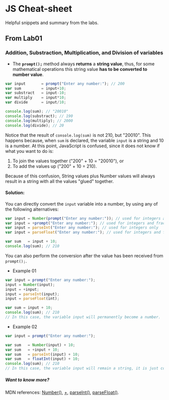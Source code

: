 # JS Cheat-sheet
Helpful snippets and summary from the labs.

## From Lab01
### Addition, Substraction, Multiplication, and Division of variables
- The **`prompt();`** method always **returns** a **string value**, thus, for some mathematical operations this string value **has to be converted to number value**.

```js
var input       = prompt("Enter any number:"); // 200
var sum         = input+10;
var substract   = input-10;
var multiply    = input*10;
var divide      = input/10;

console.log(sum); // "20010"
console.log(substract); // 190
console.log(multiply); // 2000
console.log(divide); // 20
```
Notice that the result of `console.log(sum)` is not 210, but "20010". This happens because, when `sum` is declared, the variable `input` is a string and 10 is a number. At this point, JavaScript is confused, since it does not know if what you want to do is:
1.  To join the values together (&quot;200&quot; + 10 = &quot;20010&quot;), or
1.  To add the values up (&quot;200&quot; + 10 = 210).

Because of this confusion, String values plus Number values will always result in a string with all the values &quot;glued&quot; together.

#### Solution:
You can directly convert the `input` variable into a number, by using any of the following alternatives:
```js
var input = Number(prompt("Enter any number:")); // used for integers and fractional numbers
var input = +prompt("Enter any number:"); // used for integers and fractional numbers
var input = parseInt("Enter any number:"); // used for integers only
var input = parseFloat("Enter any number:"); // used for integers and fractional numbers

var sum   = input + 10;
console.log(sum); // 210
```
You can also perform the conversion after the value has been received from `prompt();`.
- Example 01
```js
var input = prompt("Enter any number:");
input = Number(input);
input = +input;
input = parseInt(input);
input = parseFloat(int);

var sum = input + 10;
console.log(sum); // 210
// In this case, the variable input will permanently become a number.
```
- Example 02
```js
var input = prompt("Enter any number:");

var sum   = Number(input) + 10;
var sum   = +input + 10;
var sum   = parseInt(input) + 10;
var sum   = floatInt(input) + 10;
console.log(sum); // 210
// In this case, the variable input will remain a string, it is just converted for the operation.
```

##### Want to know more?
 MDN references: [Number()](https://developer.mozilla.org/en-US/docs/Web/JavaScript/Reference/Global_Objects/Number), [+](https://developer.mozilla.org/en-US/docs/Web/JavaScript/Reference/Operators/Arithmetic_Operators#Unary_plus_%28%29), [parseInt()](https://developer.mozilla.org/en-US/docs/Web/JavaScript/Reference/Global_Objects/parseInt), [parseFloat()](https://developer.mozilla.org/en-US/docs/Web/JavaScript/Reference/Global_Objects/parseFloat).
